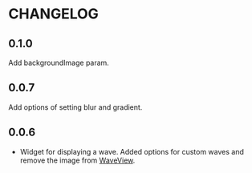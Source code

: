 # CHANGELOG

## 0.1.0

Add backgroundImage param.

## 0.0.7

Add options of setting blur and gradient.

## 0.0.6

* Widget for displaying a wave. Added options for custom waves and remove the image from [WaveView](https://github.com/While1true/WaveView_flutter).
